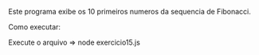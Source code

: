 Este programa exibe os 10 primeiros numeros da sequencia de Fibonacci.

Como executar:

Execute o arquivo => node exercicio15.js